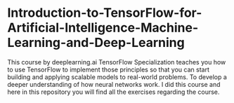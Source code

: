 # Introduction-to-TensorFlow-for-Artificial-Intelligence-Machine-Learning-and-Deep-Learning
This course by deeplearning.ai TensorFlow Specialization teaches you how to use TensorFlow to implement those principles so that you can start building and applying scalable models to real-world problems. To develop a deeper understanding of how neural networks work. I did this course and here in this repository you will find all the exercises regarding the course.
